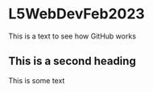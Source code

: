 # L5WebDevFeb2023
This is a text to see how GitHub works

## This is a second heading
This is some text